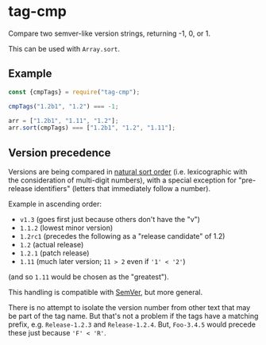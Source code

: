 # tag-cmp

Compare two semver-like version strings, returning -1, 0, or 1.

This can be used with `Array.sort`.

## Example

```javascript
const {cmpTags} = require("tag-cmp");

cmpTags("1.2b1", "1.2") === -1;

arr = ["1.2b1", "1.11", "1.2"];
arr.sort(cmpTags) === ["1.2b1", "1.2", "1.11"];
```

## Version precedence

Versions are being compared in [natural sort order][] (i.e. lexicographic with the consideration of multi-digit numbers), with a special exception for "pre-release identifiers" (letters that immediately follow a number).

Example in ascending order:

* `v1.3` (goes first just because others don't have the "v")
* `1.1.2` (lowest minor version)
* `1.2rc1` (precedes the following as a "release candidate" of 1.2)
* `1.2` (actual release)
* `1.2.1` (patch release)
* `1.11` (much later version; `11 > 2` even if `'1' < '2'`)

(and so `1.11` would be chosen as the "greatest").

This handling is compatible with [SemVer][], but more general.

There is no attempt to isolate the version number from other text that may be part of the tag name. But that's not a problem if the tags have a matching prefix, e.g. `Release-1.2.3` and `Release-1.2.4`. But, `Foo-3.4.5` would precede these just because `'F' < 'R'`.


[natural sort order]: https://en.wikipedia.org/wiki/Natural_sort_order
[semver]: https://semver.org/
